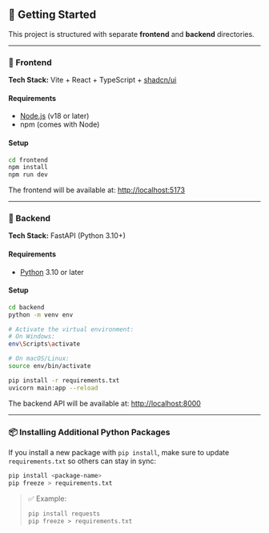 ## 🚀 Getting Started

This project is structured with separate **frontend** and **backend** directories.

---

### 📁 Frontend

**Tech Stack:** Vite + React + TypeScript + [shadcn/ui](https://ui.shadcn.dev/)

#### Requirements

- [Node.js](https://nodejs.org/) (v18 or later)
- npm (comes with Node)

#### Setup

```bash
cd frontend
npm install
npm run dev
```

The frontend will be available at: [http://localhost:5173](http://localhost:5173)

---

### 📁 Backend

**Tech Stack:** FastAPI (Python 3.10+)

#### Requirements

- [Python](https://www.python.org/) 3.10 or later

#### Setup

```bash
cd backend
python -m venv env

# Activate the virtual environment:
# On Windows:
env\Scripts\activate

# On macOS/Linux:
source env/bin/activate

pip install -r requirements.txt
uvicorn main:app --reload
```

The backend API will be available at: [http://localhost:8000](http://localhost:8000)

---

### 📦 Installing Additional Python Packages

If you install a new package with `pip install`, make sure to update `requirements.txt` so others can stay in sync:

```bash
pip install <package-name>
pip freeze > requirements.txt
```

> ✅ Example:
>
> ```bash
> pip install requests
> pip freeze > requirements.txt
> ```
